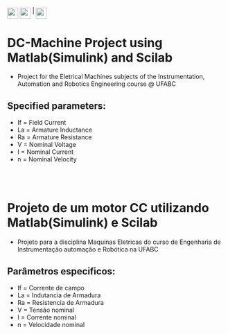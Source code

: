 <img src="https://user-images.githubusercontent.com/97315804/188514601-f17c69fb-48d6-48ad-b9d2-5e8337fcc6a0.gif" align = "middle" height = "25"> <img src="https://user-images.githubusercontent.com/97315804/188514605-381982a8-b3c2-4a34-ab2b-9e28ea61471a.gif" align = "middle" height = "25"> | <img src="https://user-images.githubusercontent.com/97315804/188513953-a699d286-236a-4443-bc7b-af44c41c2643.gif" align = "middle" height = "25"> 

# DC-Machine Project using Matlab(Simulink) and Scilab
- Project for the Eletrical Machines subjects of the Instrumentation, Automation and Robotics Engineering course @ UFABC 

## Specified parameters:

- If = Field Current
- La = Armature Inductance
- Ra = Armature Resistance
- V  = Nominal Voltage
- I  = Nominal Current
- n  = Nominal Velocity
<br/>
<br/>

# Projeto de um motor CC utilizando Matlab(Simulink) e Scilab
- Projeto para a disciplina Maquinas Eletricas do curso de Engenharia de Instrumentação automação e Robótica na UFABC 

## Parâmetros especificos:

- If = Corrente de campo
- La = Indutancia de Armadura
- Ra = Resistencia de Armadura
- V  = Tensão nominal
- I  = Corrente nominal
- n  = Velocidade nominal 
<br/>

